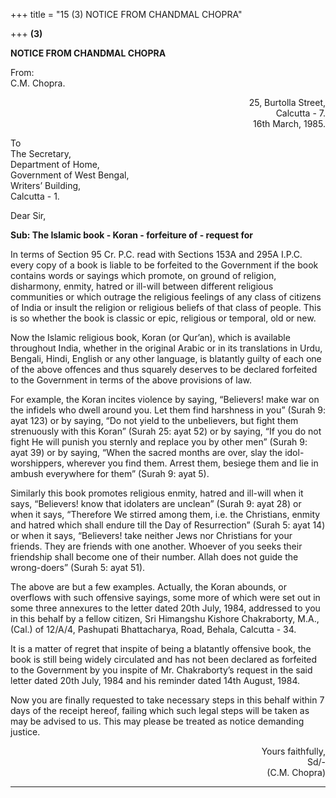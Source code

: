 +++
title = "15 (3) NOTICE FROM CHANDMAL CHOPRA"

+++
**(3)**

**NOTICE FROM CHANDMAL CHOPRA**

From:  
C.M. Chopra.

<div align="right">

25, Burtolla Street,  
Calcutta - 7.  
16th March, 1985.

</div>

To  
The Secretary,  
Department of Home,  
Government of West Bengal,  
Writers’ Building,  
Calcutta - 1.

Dear Sir,

**Sub: The Islamic book - Koran - forfeiture of - request for**

In terms of Section 95 Cr.  P.C. read with Sections 153A and 295A I.P.C. every copy of a book is liable to be forfeited to the Government if the book contains words or sayings which promote, on ground of religion, disharmony, enmity, hatred or ill-will between different religious communities or which outrage the religious feelings of any class of citizens of India or insult the religion or religious beliefs of that class of people.  This is so whether the book is classic or epic, religious or temporal, old or new.

 Now the Islamic religious book, Koran (or Qur’an), which is available
throughout India, whether in the original Arabic or in its translations in Urdu, Bengali, Hindi, English or any other language, is blatantly guilty of each one of the above offences and thus squarely deserves to be declared forfeited to the Government in terms of the above provisions of law.

For example, the Koran incites violence by saying, “Believers! make war on the infidels who dwell around you.  Let them find harshness in you”
(Surah 9: ayat 123) or by saying, “Do not yield to the unbelievers, but
fight them strenuously with this Koran” (Surah 25: ayat 52) or by saying, “If you do not fight He will punish you sternly and replace you by other men” (Surah 9: ayat 39) or by saying, “When the sacred months are over, slay the idol-worshippers, wherever you find them.  Arrest them, besiege them and lie in ambush everywhere for them” (Surah 9: ayat 5).

Similarly this book promotes religious enmity, hatred and ill-will when it says, “Believers! know that idolaters are unclean” (Surah 9: ayat 28) or when it says, “Therefore We stirred among them, i.e. the Christians, enmity and hatred which shall endure till the Day of Resurrection”
(Surah 5: ayat 14) or when it says, “Believers! take neither Jews nor
Christians for your friends.  They are friends with one another. 
Whoever of you seeks their friendship shall become one of their number. 
Allah does not guide the wrong-doers” (Surah 5: ayat 51).

The above are but a few examples.  Actually, the Koran abounds, or overflows with such offensive sayings, some more of which were set out in some three annexures to the letter dated 20th July, 1984, addressed to you in this behalf by a fellow citizen, Sri Himangshu Kishore Chakraborty, M.A., (Cal.) of 12/A/4, Pashupati Bhattacharya, Road, Behala, Calcutta - 34.

It is a matter of regret that inspite of being a blatantly offensive book, the book is still being widely circulated and has not been declared as forfeited to the Government by you inspite of Mr. Chakraborty’s request in the said letter dated 20th July, 1984 and his reminder dated 14th August, 1984.

Now you are finally requested to take necessary steps in this behalf within 7 days of the receipt hereof, failing which such legal steps will be taken as may be advised to us.  This may please be treated as notice demanding justice.

<div align="right">

Yours faithfully,  
Sd/-  
(C.M. Chopra)

</div>

------------------------------------------------------------------------


